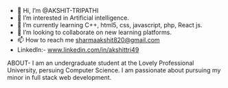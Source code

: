 - 👋 Hi, I’m @AKSHIT-TRIPATHI
- 👀 I’m interested in Artificial intelligence.
- 🌱 I’m currently learning C++, html5, css, javascript, php, React js.
- 🤝 I’m looking to collaborate on new learning platforms.
- 📫 How to reach me sharmaakshit820@gmail.com 
- LinkedIn:- www.linkedin.com/in/akshittri49

<!---
AKSHIT-TRIPATHI/AKSHIT-TRIPATHI is a ✨ special ✨ repository because its `README.md` (this file) appears on your GitHub profile.
You can click the Preview link to take a look at your changes.
--->
ABOUT-
I am an undergraduate student at the Lovely Professional University, persuing Computer Science. I am passionate about pursuing my minor in full stack web development.

